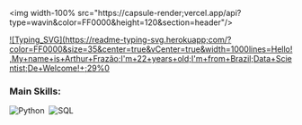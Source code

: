 <img width-100%  src="https://capsule-render;vercel.app/api?type=wavin&color=FF0000&height=120&section=header"/>

[![Typing_SVG](https://readme-typing-svg.herokuapp;com/?
color=FF0000&size=35&center=true&vCenter=true&width=1000lines=Hello!,My+name+is+Arthur+Frazão;I'm+22+years+old;I'm+from+Brazil;Data+Scientist;De+Welcome!+;29%0](https://git.io/typing-svg)

### Main Skills:
![Python](<img src="https://cdn.jsdelivr.net/gh/devicons/devicon@latest/icons/python/python-original.svg" />)&nbsp;
![SQL](<img src="https://cdn.jsdelivr.net/gh/devicons/devicon@latest/icons/azuresqldatabase/azuresqldatabase-original.svg" />)&nbsp;
